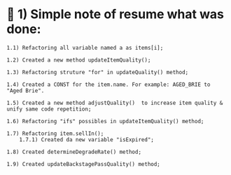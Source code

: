 # :memo: 1) Simple note of resume what was done:

	1.1) Refactoring all variable named a as items[i];
	
	1.2) Created a new method updateItemQuality();
	
	1.3) Refactoring struture "for" in updateQuality() method;
	
	1.4) Created a CONST for the item.name. For example: AGED_BRIE to "Aged Brie".
	
	1.5) Created a new method adjustQuality()  to increase item quality & unify same code repetition;
	
	1.6) Refactoring "ifs" possibles in updateItemQuality() method;
	
	1.7) Refactoring item.sellIn();
		1.7.1) Created da new variable "isExpired";
	
	1.8) Created determineDegradeRate() method;
	
	1.9) Created updateBackstagePassQuality() method;
	
